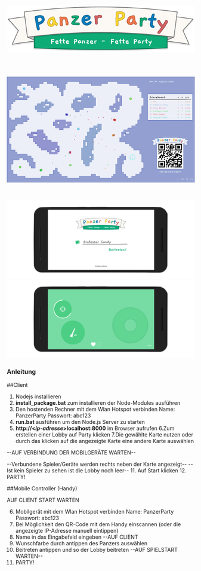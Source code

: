 ﻿![alt text](./public/graphics/banner.svg)

&nbsp;  
&nbsp;  

![alt text](./screenshots/screen_1.png)

&nbsp;  

![alt text](./screenshots/mobile_1mock.png)
![alt text](./screenshots/mobile_2mock.png)

### Anleitung
##Client
1. Nodejs installieren
2. **install_package.bat** zum installieren der Node-Modules ausführen
3. Den hostenden Rechner mit dem Wlan Hotspot verbinden
	Name: PanzerParty
	Passwort: abc123
4. **run.bat** ausführen um den Node.js Server zu starten
5. **http://&lt;*ip-adresse*&gt;localhost:8000** im Browser aufrufen
6.Zum erstellen einer Lobby auf Party klicken
7.Die gewählte Karte nutzen oder durch das klicken auf die angezeigte Karte eine andere Karte auswählen

--AUF VERBINDUNG DER MOBILGERÄTE WARTEN--

--Verbundene Spieler/Geräte werden rechts neben der Karte angezeigt--
--Ist kein Spieler zu sehen ist die Lobby noch leer--
11. Auf Start klicken
12. PARTY! 

##Mobile Controller (Handy)

AUF CLIENT START WARTEN

6. Mobilgerät mit dem Wlan Hotspot verbinden
	Name: PanzerParty
	Passwort: abc123
7. Bei Möglichkeit den QR-Code mit dem Handy einscannen (oder die angezeigte IP-Adresse manuell eintippen)
8. Name in das Eingabefeld eingeben
--AUF CLIENT
9. Wunschfarbe durch antippen des Panzers auswählen
10. Beitreten antippen und so der Lobby beitreten
--AUF SPIELSTART WARTEN--
12. PARTY!
